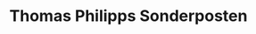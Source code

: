 ---
title: "Thomas Philipps Sonderposten"
url: /michelstadt/thomas-philipps-sonderposten/
shop: Kramladen
---